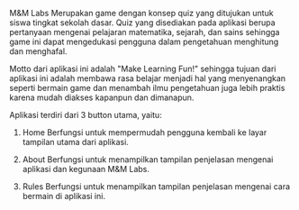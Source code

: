 M&M Labs
Merupakan game dengan konsep quiz yang ditujukan untuk siswa tingkat sekolah dasar. Quiz yang disediakan pada aplikasi berupa pertanyaan mengenai pelajaran matematika, sejarah, dan sains sehingga game ini dapat mengedukasi pengguna dalam pengetahuan menghitung dan menghafal. 

Motto dari aplikasi ini adalah "Make Learning Fun!" sehingga tujuan dari aplikasi ini adalah membawa rasa belajar menjadi hal yang menyenangkan seperti bermain game dan menambah ilmu pengetahuan juga lebih praktis karena mudah diakses kapanpun dan dimanapun.   

Aplikasi terdiri dari 3 button utama, yaitu:
1. Home
Berfungsi untuk mempermudah pengguna kembali ke layar tampilan utama dari aplikasi. 

2. About
Berfungsi untuk menampilkan tampilan penjelasan mengenai aplikasi dan kegunaan M&M Labs.

3. Rules
Berfungsi untuk menampilkan tampilan penjelasan mengenai cara bermain di aplikasi ini.
